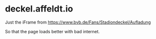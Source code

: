 # deckel.affeldt.io

Just the iFrame from https://www.bvb.de/Fans/Stadiondeckel/Aufladung

So that the page loads better with bad internet.
